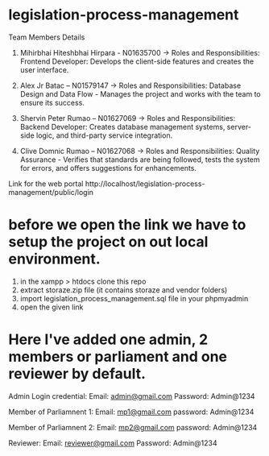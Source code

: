 # legislation-process-management

Team Members Details

1. Mihirbhai Hiteshbhai Hirpara - N01635700
  ->  Roles and Responsibilities: Frontend Developer: Develops the client-side features and creates the user interface.

2. Alex Jr Batac – N01579147
    ->  Roles and Responsibilities: Database Design and Data Flow - Manages the project and works with the team to ensure its success.

3. Shervin Peter Rumao – N01627069
   -> Roles and Responsibilities: Backend Developer: Creates database management systems, server-side logic, and third-party service integration.

4. Clive Domnic Rumao – N01627068
   -> Roles and Responsibilities: Quality Assurance - Verifies that standards are being followed, tests the system for errors, and offers suggestions for enhancements.

Link for the web portal
http://localhost/legislation-process-management/public/login

# before we open the link we have to setup the project on out local environment.
1. in the xampp > htdocs clone this repo
2. extract storaze.zip file (it contains storaze and vendor folders)
3. import legislation_process_management.sql file in your phpmyadmin
4. open the given link

# Here I've added one admin, 2 members or parliament and one reviewer by default.

Admin Login credential:
Email: admin@gmail.com
Password: Admin@1234

Member of Parliamnent 1:
Email: mp1@gmail.com
password: Admin@1234

Member of Parliamnent 2:
Email: mp2@gmail.com
password: Admin@1234

Reviewer:
Email: reviewer@gmail.com
Password: Admin@1234


